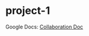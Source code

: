# project-1

Google Docs: [Collaboration Doc](https://docs.google.com/document/d/13Vi6KM9dqe4a5SNN0Ck-RUtyZgsTZNvwWakgKQqkU3o/edit?ts=5db7a006)